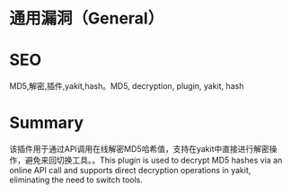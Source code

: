 # 通用漏洞（General）
# SEO
MD5,解密,插件,yakit,hash。MD5, decryption, plugin, yakit, hash
# Summary
该插件用于通过API调用在线解密MD5哈希值，支持在yakit中直接进行解密操作，避免来回切换工具。。This plugin is used to decrypt MD5 hashes via an online API call and supports direct decryption operations in yakit, eliminating the need to switch tools.

